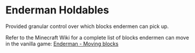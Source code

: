 # Enderman Holdables

Provided granular control over which blocks endermen can pick up. 

Refer to the Minecraft Wiki for a complete list of blocks endermen can move in the vanilla game: [Enderman - Moving blocks](https://minecraft.fandom.com/wiki/Enderman#Moving_blocks)
